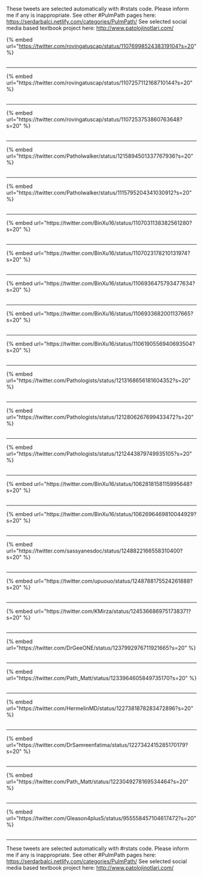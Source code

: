 

These tweets are selected automatically with #rstats code. Please inform me if any is inappropriate.
See other #PulmPath pages here: https://serdarbalci.netlify.com/categories/PulmPath/ 
See selected social media based textbook project here: http://www.patolojinotlari.com/

{% embed url="https://twitter.com/rovingatuscap/status/1107699852438319104?s=20" %}<br>
<br>
<hr>
{% embed url="https://twitter.com/rovingatuscap/status/1107257112168710144?s=20" %}<br>
<br>
<hr>
{% embed url="https://twitter.com/rovingatuscap/status/1107253753860763648?s=20" %}<br>
<br>
<hr>
{% embed url="https://twitter.com/Patholwalker/status/1215894501337767936?s=20" %}<br>
<br>
<hr>
{% embed url="https://twitter.com/Patholwalker/status/1115795204341030912?s=20" %}<br>
<br>
<hr>
{% embed url="https://twitter.com/BinXu16/status/1107031138382561280?s=20" %}<br>
<br>
<hr>
{% embed url="https://twitter.com/BinXu16/status/1107023178210131974?s=20" %}<br>
<br>
<hr>
{% embed url="https://twitter.com/BinXu16/status/1106936475793477634?s=20" %}<br>
<br>
<hr>
{% embed url="https://twitter.com/BinXu16/status/1106933682001137665?s=20" %}<br>
<br>
<hr>
{% embed url="https://twitter.com/BinXu16/status/1106190556940693504?s=20" %}<br>
<br>
<hr>
{% embed url="https://twitter.com/Pathologists/status/1213168656181604352?s=20" %}<br>
<br>
<hr>
{% embed url="https://twitter.com/Pathologists/status/1212806267699433472?s=20" %}<br>
<br>
<hr>
{% embed url="https://twitter.com/Pathologists/status/1212443879749935105?s=20" %}<br>
<br>
<hr>
{% embed url="https://twitter.com/BinXu16/status/1062818158115995648?s=20" %}<br>
<br>
<hr>
{% embed url="https://twitter.com/BinXu16/status/1062696469810044929?s=20" %}<br>
<br>
<hr>
{% embed url="https://twitter.com/sassyanesdoc/status/1248822166558310400?s=20" %}<br>
<br>
<hr>
{% embed url="https://twitter.com/upuouo/status/1248788175524261888?s=20" %}<br>
<br>
<hr>
{% embed url="https://twitter.com/KMirza/status/1245366869751738371?s=20" %}<br>
<br>
<hr>
{% embed url="https://twitter.com/DrGeeONE/status/1237992976711921665?s=20" %}<br>
<br>
<hr>
{% embed url="https://twitter.com/Path_Matt/status/1233964605849735170?s=20" %}<br>
<br>
<hr>
{% embed url="https://twitter.com/HermelinMD/status/1227381878283472896?s=20" %}<br>
<br>
<hr>
{% embed url="https://twitter.com/DrSamreenfatima/status/1227342415285170179?s=20" %}<br>
<br>
<hr>
{% embed url="https://twitter.com/Path_Matt/status/1223049278169534464?s=20" %}<br>
<br>
<hr>
{% embed url="https://twitter.com/Gleason4plus5/status/955558457104617472?s=20" %}<br>
<br>
<hr>


These tweets are selected automatically with #rstats code. Please inform me if any is inappropriate.
See other #PulmPath pages here: https://serdarbalci.netlify.com/categories/PulmPath/ 
See selected social media based textbook project here: http://www.patolojinotlari.com/
